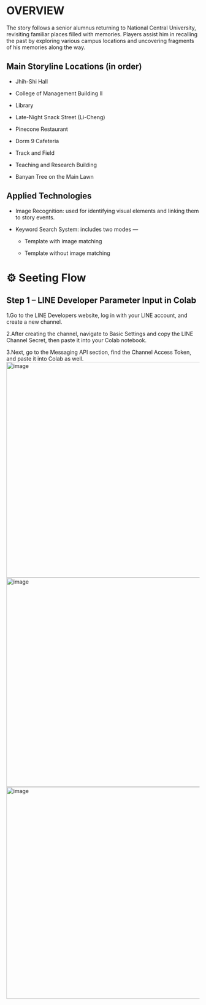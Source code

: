 # OVERVIEW
The story follows a senior alumnus returning to National Central University, revisiting familiar places filled with memories. Players assist him in recalling the past by exploring various campus locations and uncovering fragments of his memories along the way.

## Main Storyline Locations (in order)

- Jhih-Shi Hall

- College of Management Building II

- Library

- Late-Night Snack Street (Li-Cheng)

- Pinecone Restaurant

- Dorm 9 Cafeteria

- Track and Field

- Teaching and Research Building

- Banyan Tree on the Main Lawn



## Applied Technologies

- Image Recognition: used for identifying visual elements and linking them to story events.

- Keyword Search System: includes two modes —

  - Template with image matching
  
  - Template without image matching

# ⚙️ Seeting Flow
## Step 1 – LINE Developer Parameter Input in Colab
1.Go to the LINE Developers website, log in with your LINE account, and create a new channel.

2.After creating the channel, navigate to Basic Settings and copy the LINE Channel Secret, then paste it into your Colab notebook.

3.Next, go to the Messaging API section, find the Channel Access Token, and paste it into Colab as well.
<img width="1150" height="562" alt="image" src="https://github.com/user-attachments/assets/5a856518-a492-4c4a-bc42-64a6ac0c0ee5" />
<img width="1152" height="545" alt="image" src="https://github.com/user-attachments/assets/d0d28a73-3212-4add-9104-d5129e1da4ad" />
<img width="1145" height="552" alt="image" src="https://github.com/user-attachments/assets/70dbfd06-904f-405f-a134-9b0cf01b1b08" />

## 
